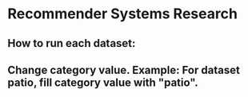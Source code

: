 # Recommender Systems Research

## How to run each dataset:
## Change category value. Example: For dataset patio, fill category value with "patio".
